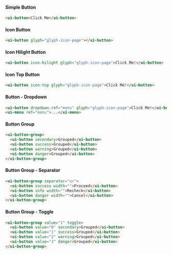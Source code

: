 #### Simple Button

```html
<ui-button>Click Me</ui-button>
```

#### Icon Button

```html
<ui-button glyph="glyph-icon-page"></ui-button>
```

#### Icon Hilight Button

```html
<ui-button icon-hilight glyph="glyph-icon-page">Click Me!</ui-button>
```

#### Icon Top Button

```html
<ui-button icon-top glyph="glyph-icon-page">Click Me!</ui-button>
```

#### Button - Dropdown

```html
<ui-button dropdown.ref="menu" glyph="glyph-icon-page">Click Me!</ui-button>
<ui-menu ref="menu">...</ui-menu>
```

#### Button Group

```html
<ui-button-group>
  <ui-button secondary>Grouped</ui-button>
  <ui-button success>Grouped</ui-button>
  <ui-button warning>Grouped</ui-button>
  <ui-button danger>Grouped</ui-button>
</ui-button-group>
```

#### Button Group - Separator

```html
<ui-button-group separator="or">
  <ui-button success width="">Proceed</ui-button>
  <ui-button info width="">Recheck</ui-button>
  <ui-button danger width="">Cancel</ui-button>
</ui-button-group>
```


#### Button Group - Toggle

```html
<ui-button-group value="1" toggle>
  <ui-button value="0" secondary>Grouped</ui-button>
  <ui-button value="1" success>Grouped</ui-button>
  <ui-button value="2" warning>Grouped</ui-button>
  <ui-button value="3" danger>Grouped</ui-button>
</ui-button-group>
```
